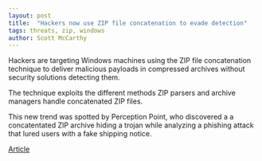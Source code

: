 ```yaml
---
layout: post
title:  "Hackers now use ZIP file concatenation to evade detection"
tags: threats, zip, windows
author: Scott McCarthy
---
```


Hackers are targeting Windows machines using the ZIP file concatenation technique to deliver malicious payloads in compressed archives without security solutions detecting them.

The technique exploits the different methods ZIP parsers and archive managers handle concatenated ZIP files.

This new trend was spotted by Perception Point, who discovered a a concatentated ZIP archive hiding a trojan while analyzing a phishing attack that lured users with a fake shipping notice.

<a href="https://www.bleepingcomputer.com/news/security/hackers-now-use-zip-file-concatenation-to-evade-detection/">Article</a>